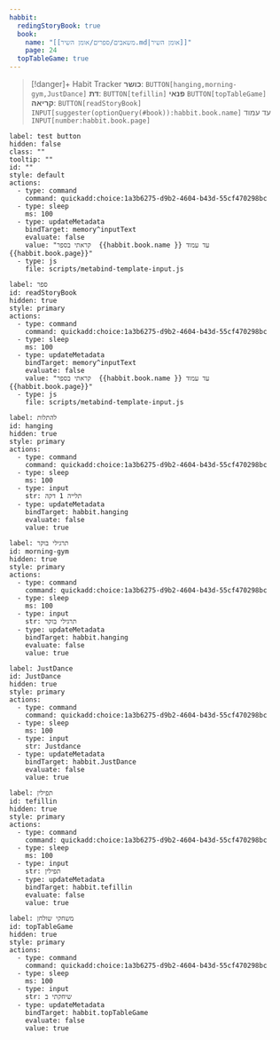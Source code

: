 ```yaml
---
habbit:
  redingStoryBook: true
  book:
    name: "[[משאבים/ספרים/אומן השיר.md|אומן השיר]]"
    page: 24
  topTableGame: true
---
```

> [!danger]+ Habit Tracker
> **כושר**: `BUTTON[hanging,morning-gym,JustDance]`
> **דת**: `BUTTON[tefillin]` 
> **פנאי** `BUTTON[topTableGame]` 
> **קריאה**:  `BUTTON[readStoryBook]` 
>  `INPUT[suggester(optionQuery(#book)):habbit.book.name]`  עד עמוד `INPUT[number:habbit.book.page]`

```meta-bind-button
label: test button
hidden: false
class: ""
tooltip: ""
id: ""
style: default
actions:
  - type: command
    command: quickadd:choice:1a3b6275-d9b2-4604-b43d-55cf470298bc
  - type: sleep
    ms: 100
  - type: updateMetadata
    bindTarget: memory^inputText
    evaluate: false
    value: "קראתי בספר  {{habbit.book.name }} עד עמוד {{habbit.book.page}}"
  - type: js
    file: scripts/metabind-template-input.js 

``` 

```meta-bind-button
label: ספר
id: readStoryBook
hidden: true
style: primary
actions:
  - type: command
    command: quickadd:choice:1a3b6275-d9b2-4604-b43d-55cf470298bc
  - type: sleep
    ms: 100
  - type: updateMetadata
    bindTarget: memory^inputText
    evaluate: false
    value: "קראתי בספר  {{habbit.book.name }} עד עמוד {{habbit.book.page}}"
  - type: js
    file: scripts/metabind-template-input.js 

```

```meta-bind-button
label: להתלות
id: hanging
hidden: true
style: primary
actions:
  - type: command
    command: quickadd:choice:1a3b6275-d9b2-4604-b43d-55cf470298bc
  - type: sleep
    ms: 100
  - type: input
    str: תלייה 1 דקה
  - type: updateMetadata
    bindTarget: habbit.hanging
    evaluate: false
    value: true
```

```meta-bind-button
label: תרגילי בוקר
id: morning-gym
hidden: true
style: primary
actions:
  - type: command
    command: quickadd:choice:1a3b6275-d9b2-4604-b43d-55cf470298bc
  - type: sleep
    ms: 100
  - type: input
    str: תרגילי בוקר
  - type: updateMetadata
    bindTarget: habbit.hanging
    evaluate: false
    value: true
```

```meta-bind-button
label: JustDance
id: JustDance
hidden: true
style: primary
actions:
  - type: command
    command: quickadd:choice:1a3b6275-d9b2-4604-b43d-55cf470298bc
  - type: sleep
    ms: 100
  - type: input
    str: Justdance 
  - type: updateMetadata
    bindTarget: habbit.JustDance
    evaluate: false
    value: true
```


```meta-bind-button
label: תפילין
id: tefillin
hidden: true
style: primary
actions:
  - type: command
    command: quickadd:choice:1a3b6275-d9b2-4604-b43d-55cf470298bc
  - type: sleep
    ms: 100
  - type: input
    str: תפילין 
  - type: updateMetadata
    bindTarget: habbit.tefillin
    evaluate: false
    value: true
```


```meta-bind-button
label: משחקי שולחן
id: topTableGame
hidden: true
style: primary
actions:
  - type: command
    command: quickadd:choice:1a3b6275-d9b2-4604-b43d-55cf470298bc
  - type: sleep
    ms: 100
  - type: input
    str: שיחקתי ב 
  - type: updateMetadata
    bindTarget: habbit.topTableGame
    evaluate: false
    value: true
```
